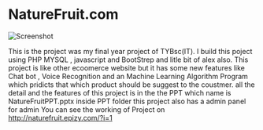 # NatureFruit.com
![Screenshot](../master/img/homepage.png)

This is the project was my final year project of TYBsc(IT).
I build this poject using PHP MYSQL , javascript and BootStrep and litle bit of alex also.
This project is like other ecoomerce website but it has some new features like Chat bot , Voice Recognition and an Machine Learning Algorithm Program which pridicts that which product should be suggest to the coustmer.
all the detail and the features of this project is in the the PPT which name is NatureFruitPPT.pptx inside PPT folder
this project also has a admin panel for admin
You can see the working of Project on http://naturefruit.epizy.com/?i=1
